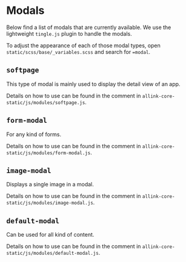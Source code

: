 # Modals

Below find a list of modals that are currently available. We use the lightweight `tingle.js` plugin to handle the modals.

To adjust the appearance of each of those modal types, open `static/scss/base/_variables.scss` and search for `=modal`.

## `softpage`

This type of modal is mainly used to display the detail view of an app.

Details on how to use can be found in the comment in `allink-core-static/js/modules/softpage.js`.

## `form-modal`

For any kind of forms.

Details on how to use can be found in the comment in `allink-core-static/js/modules/form-modal.js`.

## `image-modal`

Displays a single image in a modal.

Details on how to use can be found in the comment in `allink-core-static/js/modules/image-modal.js`.

## `default-modal`

Can be used for all kind of content.

Details on how to use can be found in the comment in `allink-core-static/js/modules/default-modal.js`.
